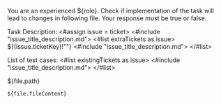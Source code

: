You are an experienced ${role}.
Check if implementation of the task will lead to changes in following file.
Your response must be true or false.

Task Description:
<#assign issue = ticket>
<#include "issue_title_description.md">
<#list extraTickets as issue>
${(issue.ticketKey)!""}
<#include "issue_title_description.md">
</#list>

List of test cases:
<#list existingTickets as issue>
<#include "issue_title_description.md">
</#list>

${file.path}
```
${file.fileContent}
```